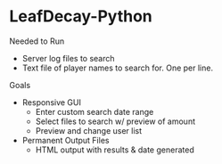 # LeafDecay-Python

Needed to Run
- Server log files to search
- Text file of player names to search for. One per line.

Goals
- Responsive GUI
    - Enter custom search date range
    - Select files to search w/ preview of amount
    - Preview and change user list
- Permanent Output Files
    - HTML output with results & date generated